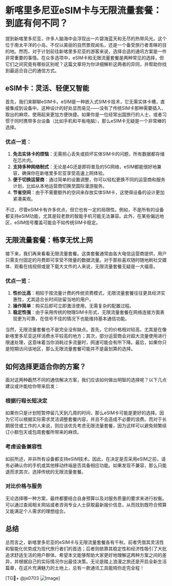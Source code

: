 # 新喀里多尼亚eSIM卡与无限流量套餐：到底有何不同？

提到新喀里多尼亚，许多人脑海中会浮现出一片碧海蓝天和无尽的热带风光。这个位于南太平洋的小岛，不仅以美丽的自然景观闻名，还是一个备受旅行者青睐的目的地。然而，对于计划前往新喀里多尼亚的游客来说，选择合适的通讯方案是一件非常重要的事情。在众多选项中，eSIM卡和无限流量套餐是两种常见的选择，但它们之间究竟有哪些区别呢？这篇文章将为你详细解析这两者的异同，并帮助你找到最适合自己的通信方式。

## eSIM卡：灵活、轻便又智能

首先，我们来聊聊eSIM卡。eSIM是一种嵌入式SIM卡技术，它无需实体卡槽，直接集成到设备中。这种设计的好处显而易见——没有了传统SIM卡那种需要插入、取出的麻烦，使用起来更加方便快捷。如果你是一位经常出国旅行的人士，或者习惯于同时携带多台设备（比如手机和平板电脑），那么eSIM卡无疑是一个非常棒的选择。

### 优点一览：
1. **免去实体卡的烦恼**：无需担心丢失或损坏实体SIM卡的问题，所有数据都存储在芯片内。
2. **支持多种网络制式**：无论是4G还是即将普及的5G网络，eSIM都能很好地兼容，确保你在新喀里多尼亚享受高速上网体验。
3. **便于切换运营商**：通过简单的设置调整，你可以轻松更换不同的运营商和服务计划，比如从本地运营商切换至国际漫游服务。
4. **节省空间**：由于不需要额外的空间来存放实体SIM卡，这使得设备的设计更加紧凑美观。

不过，尽管eSIM卡有许多优点，但它也有一定的局限性。例如，不是所有的设备都支持eSIM功能，尤其是较老款的智能手机可能无法兼容。此外，在某些偏远地区，eSIM信号覆盖可能会不如传统SIM卡稳定。

## 无限流量套餐：畅享无忧上网

接下来，我们再来看看无限流量套餐。这类套餐通常由各大电信运营商提供，用户只需支付固定的月费即可享受不限量的数据流量。对于那些喜欢随时随地刷社交媒体、观看在线视频或是下载大文件的人来说，无限流量套餐无疑是一大福音。

### 优点一览：
1. **性价比高**：相较于按流量计费的传统资费模式，无限流量套餐往往更具经济实惠性，尤其适合长时间驻留当地的用户。
2. **操作简单**：购买后即可立即激活使用，无需复杂的配置过程。
3. **稳定性强**：由于采用传统的物理SIM卡形式，无限流量套餐在网络连接方面表现更为可靠，在信号不佳的情况下也能维持基本通信功能。

当然，无限流量套餐也不是完全没有缺点。首先，它的价格相对较高，尤其是在像新喀里多尼亚这样消费水平较高的地方；其次，部分运营商会对超大流量使用进行限速处理，这意味着当你消耗过多流量时，网速可能会有所下降。最后，如果你只是短期访问该地区，那么无限流量套餐可能并不是最划算的选择。

## 如何选择更适合你的方案？

面对这两种截然不同的通信解决方案，我们应该如何做出明智的选择呢？以下几点建议或许能给你带来启发：

### 根据行程长短决定
如果你只是计划短暂停留几天到几周的时间，那么eSIM卡可能是更好的选择。因为它可以根据实际需求灵活调整套餐内容，并且不会造成不必要的浪费。而对于长期居住或工作的人来说，则应该优先考虑无限流量套餐，因为这样可以避免频繁续订小额包天或包周套餐所带来的麻烦。

### 考虑设备兼容性
如前所述，并非所有设备都支持eSIM技术。因此，在决定是否采用eSIM之前，请务必确认你的手机或其他移动终端是否具备相应功能。如果发现不兼容，那么只能退而求其次，选择传统的无限流量套餐。

### 对比价格与服务
无论选择哪一种方案，最终都要结合自身预算以及对服务质量的要求来进行权衡。可以通过查阅相关网站或者咨询专业人士获取最新报价信息，从而找到既符合预算又能满足个人需求的理想组合。

## 总结

总而言之，新喀里多尼亚的eSIM卡与无限流量套餐各有千秋。前者凭借其灵活性和智能化优势成为现代旅行者们的首选；后者则依靠其稳定性和经济性吸引了大批追求舒适生活的用户群体。希望本文能够帮助大家更好地理解这两种方案之间的差异，并根据自己的实际情况作出最佳决策。无论是踏上浪漫之旅还是开启全新生活篇章，在这片充满魅力的土地上，总有一款通讯工具能陪你走完全程！

[TG💪+ @jx0703 ![Image](https://github.com/user-attachments/assets/dbca1d08-cadb-493c-b0ec-ad6f7a83f270)]